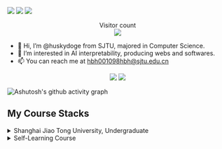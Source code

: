 
<a target="_blank" href="https://space.bilibili.com/47337383?spm_id_from=333.788.0.0" title="Woof"><img src="https://img.shields.io/badge/Bilibili-HuskyDoge-blue?logo=bilibili"></a>
<a target="_blank" href="http://huskydoge.info/" title="Look"><img src="https://img.shields.io/badge/My%20Website-Home-blue?logo=wordpress"></a>
<a target="_blank" href="https://huskydoge.github.io/" title="Look"><img src="https://img.shields.io/badge/Intro-Home-blue?logo=wordpress"></a>

<p align="center"> 
  Visitor count<br>
  <img src="https://profile-counter.glitch.me/huskydoge/count.svg" />
</p>


- 👋 Hi, I’m @huskydoge from SJTU, majored in Computer Science.
- 👀 I’m interested in AI interpretability, producing webs and softwares.
- 📫 You can reach me at hbh001098hbh@sjtu.edu.cn


<!---
huskydoge/huskydoge is a ✨ special ✨ repository because its `README.md` (this file) appears on your GitHub profile.
You can click the Preview link to take a look at your changes.
--->

<p align="center"> 
 
  <img src="https://github-readme-stats.vercel.app/api?username=huskydoge&show_icons=true&icon_color=CE1D2D&text_color=718096&bg_color=ffffff&hide_title=true" />

  <img src="https://github-readme-stats.vercel.app/api/top-langs/?username=huskydoge&style=compact" />

</p>





![Ashutosh's github activity graph](https://github-readme-activity-graph.vercel.app/graph?username=huskydoge&theme=github-compact)

## My Course Stacks

<details>

<summary>  Shanghai Jiao Tong University, Undergraduate</summary>
</br>

* [SJTU-CS1605-Programming and Practice Group Project,2022 Summer Semester](https://github.com/huskydoge/SnakeGame)
* [SJTU-ICE2604-Introduction to Software Engineering, Fall 2022]()
* [SJTU-ICE2601-Information Theory Final Project, Spring 2023](https://github.com/huskydoge/Exploration-on-Adaptive-Huffman)
* [SJTU-CS3601-Computer Networking Group Project, Spring 2023](https://github.com/huskydoge/CS3611-videoStreaming-player)
* [SJTU-CS2612-Programming Languages and Compilers, Fall 2023](https://github.com/huskydoge/CS2612-Programming-Languages-and-Compilers)
* [SJTU-CS3601-Operating System,Fall 2023](https://github.com/huskydoge/CS3601-OS-2023)
</details>


<details>

<summary>Self-Learning Course</summary>



</details>
